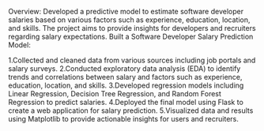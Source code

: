 Overview: Developed a predictive model to estimate software developer salaries based on various factors such as experience, education, location, and skills. The project aims to provide insights for developers and recruiters regarding salary expectations.
Built a Software Developer Salary Prediction Model:

1.Collected and cleaned data from various sources including job portals and salary surveys.
2.Conducted exploratory data analysis (EDA) to identify trends and correlations between salary and factors such as experience, education, location, and skills.
3.Developed regression models including Linear Regression, Decision Tree Regression, and Random Forest Regression to predict salaries.
4.Deployed the final model using Flask to create a web application for salary prediction.
5.Visualized data and results using Matplotlib to provide actionable insights for users and recruiters.
